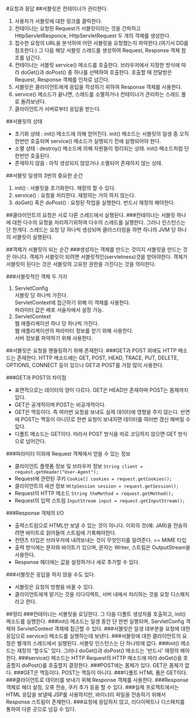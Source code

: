 #요청과 응답
##서블릿은 컨테이너가 관리한다.
1. 사용자가 서블릿에 대한 링크를 클릭한다.
2. 컨테이너는 요청된 Request가 서블릿이라는 것을 간파하고 HttpServletResponce, HttpServletRequest 두 개의 객체를 생성한다.
3. 접수한 요청의 URL을 분석하여 어떤 서블릿을 요청했는지 파악한다.(여기서 DD를 참조한다.) 그 다음 해당 서블릿 스레드를 생성하여 Request, Response 객체 참조를 넘긴다.
4. 컨테이너는 서블릿 service() 메소드를 호출한다. 브라우저에서 지정한 방식에 따라 doGet()과 doPost() 중 하나를 선택하여 호출한다. 호출할 때 전달받은 Request, Response 객체를 인자로 넘긴다.
5. 서블릿은 클라이언트에게 응답을 작성하기 위하여 Response 객체를 사용한다.
6. service() 메소드가 끝나면, 스레드를 소멸하거나 컨테이너가 관리하는 스레드 풀로 돌려보낸다.
7. 클라이언트가 서버로부터 응답을 받는다.

##서블릿의 상태
* 초기화 상태 : init() 메소드에 의해 얻어진다. init() 메소드는 서블릿의 일생 중 오직 한번만 호출되며 service() 메소드가 실행되기 전에 실행되어야 한다.
* 소멸 상태 : destroy() 메소드에 의해 자원들이 정리되는 상태. init() 메소드처럼 단 한번만 호출된다.
* 존재하지 않음 : 아직 생성되지 않았거나 소멸되어 존재하지 않는 상태.

##서블릿 일생의 3번의 중요한 순간
1. init() : 서블릿을 초기화한다. 재정의 할 수 있다.
2. service() : 요청을 처리한다. 재정의는 거의 하지 않는다.
3. doGet() 혹은 doPost() : 요청된 작업을 실행한다. 반드시 재정의 해야한다.

##클라이언트의 요청은 서로 다른 스레드에서 실행된다.
###컨테이너는 서블릿 하나에 대한 다수의 요청을 처리하기위하여 다수의 스레드를 실행한다. 그러나 인스턴스는 단 한개다.
스레드는 요청 당 하나씩 생성되며 클러스터링을 하면 하나의 JVM 당 하나의 서블릿이 실행된다.

##객체가 서블릿이 되는 순간
###생성자는 객체를 만드는 것이지 서블릿을 만드는 것은 아니다.
객체가 서블릿이 되려면 서블릿적인(servletness)것을 받아야한다.
객체가 서블릿이 된다는 것은 서블릿의 고유한 권한을 가진다는 것을 의미한다.

###서블릿적인 객체 두 가지
1. ServletConfig  
서블릿 당 하나씩 가진다.  
ServletContext에 접근하기 위해 이 객체를 사용한다.  
파라미터 값은 배포 서술자에서 설정 가능.  
2. ServletContext  
웹 애플리케이션 하나 당 하나씩 가진다.  
웹 애플리케이션의 파라미터 정보를 얻기 위해 사용한다.  
서버 정보를 파악하기 위해 사용한다.  

##서블릿은 요청을 핸들링하기 위해 존재한다.
###GET과 POST 외에도 HTTP 메소드는 존재한다.
HTTP 메소드에는 GET, POST, HEAD, TRACE, PUT, DELETE, OPTIONS, CONNECT 등이 있으나 GET과 POST를 가장 많이 사용한다.

###GET과 POST의 차이점
* 표면적으로는 데이터의 양이 다르다. GET은 HEAD만 존재하며 POST는 몸체까지 있다.
* GET은 공개적이며 POST는 비공개적이다.
* GET은 멱등이다. 즉 여러번 요청을 보내도 실제 데이터에 영향을 주지 않는다. 반면에 POST는 멱등이 아니므로 한번 요청이 보내지면 데이터를 여러번 갱신 해버릴 수 있다.
* 디폴트 메소드는 GET이다. 따라서 POST 방식을 따로 코딩하지 않으면 GET 방식으로 넘어간다.

###파라미터 이외에 Request 객체에서 얻을 수 있는 정보
* 클라이언트 플랫폼 정보 및 브라우저 정보
`String client = request.getHeader("User-Agent");`
* Request에 관련된 쿠키
`Cookie[] cookies = request.getCookies();`
* 클라이언트의 세션 정보
`HttpSession session = request.getSession();`
* Request의 HTTP 메소드
`String theMethod = request.getMethod();`
* Request의 입력 스트림
`InputStream input = request.getInputStream();`

###Response 객체의 I/O
* 출력스트림으로 HTML만 보낼 수 있는 것이 아니다. 이외의 것(예: JAR)을 전송하려면 바이트로 읽어들여 스트림에 기록해야한다.
* 컨텐츠 타입은 브라우저에 내려보내는 것이 무엇인지를 알려준다. == MIME 타입
* 출력 방식에는 문자와 바이트가 있으며, 문자는 Writer, 스트림은 OutputStream을 사용한다.
* Response 헤더에는 값을 설정하거나 새로 추가할 수 있다.

###서블릿은 응답을 하지 않을 수도 있다.
* 서블릿은 요청의 방향을 바꿀 수 있다.
* 클라이언트에게 맡기는 것을 리다이렉트, 서버 내에서 처리하는 것을 요청 디스패치라고 한다.


##정리
###컨테이너는 서블릿을 로딩한다. 그 다음 디폴트 생성자를 호출하고, init() 메소드를 실행한다.
###init() 메소드는 일생 동안 단 한번 실행되며, ServletConfig 객체와 ServletContext 객체에 접근할 수 있다.
###서블릿은 일생 대부분을 요청에 대한 응답으로 service() 메소드를 실행하는데 보낸다.
###서블릿에 대한 클라이언트의 요청은 별개의 스레드에서 실행된다. 서블릿 인스턴스는 단 하나밖에 없다.
###init() 메소드는 재정의 '할수도' 있다. 그러나 doGet()과 doPost() 메소드는 '반드시' 재정의 해야한다.
###service() 메소드는 HTTP Request의 HTTP 메소드에 따라 doGet()을 호출할지 doPost()를 호출할지 결정한다.
###POST에는 몸체가 있다. GET은 몸체가 없다.
###GET은 멱등이다. POST는 멱등이 아니다.
###디폴트 HTML 폼은 GET이다.
###클라이언트로 데이터를 보내기 위해 Response 객체를 사용한다.
###Response 객체로 헤더 설정, 오류 전송, 쿠키 추가 등을 할 수 있다.
###실제 프로젝트에서는 HTML 응답을 보낼때 JSP를 사용하지만, 바이너리 파일을 전송하기 위해서 Response 스트림이 존재한다.
###요청에 응답하지 않고, 리다이렉트나 디스패치를 통하여 다른 곳으로 넘길 수 있다.
